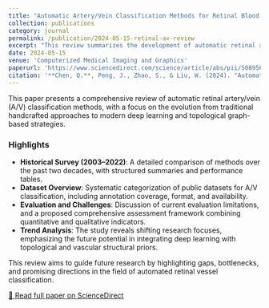 ```yaml
---
title: "Automatic Artery/Vein Classification Methods for Retinal Blood Vessel: A Review"
collection: publications
category: journal
permalink: /publication/2024-05-15-retinal-av-review
excerpt: "This review summarizes the development of automatic retinal artery/vein classification methods, comparing deep learning and topological approaches over the past two decades."
date: 2024-05-15
venue: 'Computerized Medical Imaging and Graphics'
paperurl: 'https://www.sciencedirect.com/science/article/abs/pii/S0895611124000326'
citation: '**Chen, Q.**, Peng, J., Zhao, S., & Liu, W. (2024). "Automatic artery/vein classification methods for retinal blood vessel: A review." <i>Computerized Medical Imaging and Graphics</i>, 113, 102355.'
---
```


This paper presents a comprehensive review of automatic retinal artery/vein (A/V) classification methods, with a focus on the evolution from traditional handcrafted approaches to modern deep learning and topological graph-based strategies.

<!--more-->

### Highlights

- **Historical Survey (2003–2022)**: A detailed comparison of methods over the past two decades, with structured summaries and performance tables.
- **Dataset Overview**: Systematic categorization of public datasets for A/V classification, including annotation coverage, format, and availability.
- **Evaluation and Challenges**: Discussion of current evaluation limitations, and a proposed comprehensive assessment framework combining quantitative and qualitative indicators.
- **Trend Analysis**: The study reveals shifting research focuses, emphasizing the future potential in integrating deep learning with topological and vascular structural priors.

This review aims to guide future research by highlighting gaps, bottlenecks, and promising directions in the field of automated retinal vessel classification.

[📄 Read full paper on ScienceDirect](https://www.sciencedirect.com/science/article/abs/pii/S0895611124000326)
